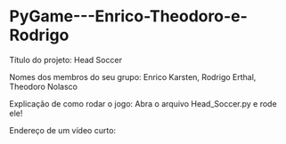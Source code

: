 # PyGame---Enrico-Theodoro-e-Rodrigo

Título do projeto: Head Soccer

Nomes dos membros do seu grupo: Enrico Karsten, Rodrigo Erthal, Theodoro Nolasco

Explicação de como rodar o jogo: Abra o arquivo Head_Soccer.py e rode ele!

Endereço de um vídeo curto: 